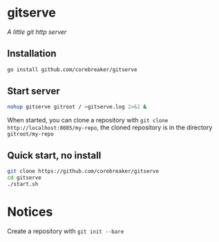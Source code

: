 # gitserve

_A little git http server_

## Installation
```bash
go install github.com/corebreaker/gitserve
```


## Start server

```bash
nohup gitserve gitroot / >gitserve.log 2>&1 &
```

When started, you can clone a repository with `git clone http://localhost:8085/my-repo`, the cloned repository is in the directory `gitroot/my-repo`


## Quick start, no install

```bash
git clone https://github.com/corebreaker/gitserve
cd gitserve
./start.sh
```


# Notices

Create a repository with `git init --bare`
